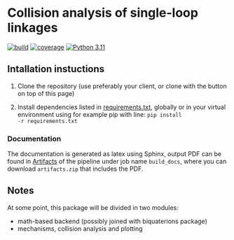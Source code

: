 # Collision analysis of single-loop linkages

[![build](https://git.uibk.ac.at/geometrie-vermessung/mechanisms-collisions/badges/main/pipeline.svg)](https://git.uibk.ac.at/geometrie-vermessung/mechanisms-collisions/-/jobs)
[![coverage](https://git.uibk.ac.at/geometrie-vermessung/mechanisms-collisions/badges/main/coverage.svg?job=run_tests)](https://git.uibk.ac.at/geometrie-vermessung/mechanisms-collisions/-/jobs)
[![Python 3.11](https://img.shields.io/badge/python-3.11-blue.svg)]()


## Intallation instuctions
1. Clone the repository
    (use preferably your client, or clone with the button on top of this page)

2. Install dependencies listed in [requirements.txt](requirements.txt), globally or in your virtual environment using for example pip with line:
    <code>pip install -r requirements.txt</code>

### Documentation
The documentation is generated as latex using Sphinx, output PDF can be found in [Artifacts](https://git.uibk.ac.at/geometrie-vermessung/mechanisms-collisions/-/artifacts) of the pipeline under job name <code>build_docs</code>, where you can download <code>artifacts.zip</code> that includes the PDF.

## Notes
At some point, this package will be divided in two modules:
* math-based backend (possibly joined with biquaterions package)
* mechanisms, collision analysis and plotting

